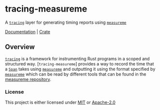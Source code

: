 # tracing-measureme

A [`tracing`] layer for generating timing reports using [`measureme`]

[Documentation][docs-rs] | [Crate][crates-io]

## Overview

[`tracing`] is a framework for instrumenting Rust programs in a scoped
and structured way. [`tracing-measureme`] provides a way to record the time
that a [`Span`] takes using [`measureme`] and outputting it using the format specified
by [`measureme`] which can be read by different tools that can be found in the [measureme repository][`measureme`].

### License

This project is either licensed under [MIT] or [Apache-2.0]

[`tracing`]: https://github.com/tokio-rs/tracing
[`measureme`]: https://github.com/rust-lang/measureme
[`Span`]: https://docs.rs/tracing/0.1/tracing/span/index.html
[docs-rs]: https://docs.rs/tracing-measureme
[crates-io]: https://crates.io/crates/tracing-measureme
[MIT]: https://github.com/Stupremee/tracing-measureme/tree/master/LICENSE-MIT
[Apache-2.0]: https://github.com/Stupremee/tracing-measureme/tree/master/LICENSE-APACHE
